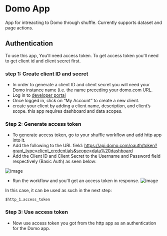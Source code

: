 # Domo App
App for intreacting to Domo through shuffle. Currently supports dataset and page actions. 

## Authentication
To use this app, You'll need  access token. To get access token you'll need to get client id and client secret first.

### step 1: Create client ID and secret
- In order to generate a client ID and client secret you will need your Domo instance name (i.e. the name preceding your domo.com URL.
- Log in to [developer portal](https://developer.domo.com/)
- Once logged in, click on “My Account” to create a new client.
- create your client by adding a client name, description, and client’s scope. this app requires dashboard and data scopes.

### Step 2: Generate access token
- To generate access token, go to your shuffle workflow and add http app into it.
- Add the following to the URL field: https://api.domo.com/oauth/token?grant_type=client_credentials&scope=data%20dashboard
- Add the Client ID and Client Secret to the Username and Password field respectively (Basic Auth) as seen below:

![image](https://user-images.githubusercontent.com/5719530/149952528-e060812b-59bc-4fd2-b44d-3285f0efbbc7.png)

- Run the workflow and you'll get an access token in response.
![image](https://user-images.githubusercontent.com/5719530/149952858-db4ae8f9-0e28-4086-b708-e11f8af36218.png)

In this case, it can be used as such in the next step:
```
$http_1.access_token
```

### Step 3: Use access token
- Now use access token you got from the http app as an authentication for the Domo app.

